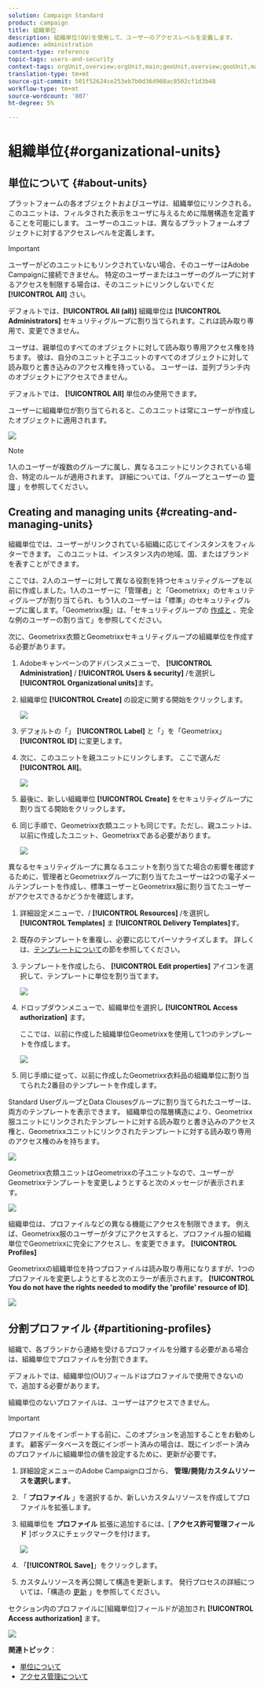 ```yaml
---
solution: Campaign Standard
product: campaign
title: 組織単位
description: 組織単位(OU)を使用して、ユーザーのアクセスレベルを定義します。
audience: administration
content-type: reference
topic-tags: users-and-security
context-tags: orgUnit,overview;orgUnit,main;geoUnit,overview;geoUnit,main
translation-type: tm+mt
source-git-commit: 501f52624ce253eb7b0d36d908ac8502cf1d3b48
workflow-type: tm+mt
source-wordcount: '807'
ht-degree: 5%

---
```



# 組織単位{#organizational-units}

## 単位について {#about-units}

プラットフォームの各オブジェクトおよびユーザは、組織単位にリンクされる。 このユニットは、フィルタされた表示をユーザに与えるために階層構造を定義することを可能にします。 ユーザーのユニットは、異なるプラットフォームオブジェクトに対するアクセスレベルを定義します。

>[!IMPORTANT]
>
>ユーザーがどのユニットにもリンクされていない場合、そのユーザーはAdobe Campaignに接続できません。 特定のユーザーまたはユーザーのグループに対するアクセスを制限する場合は、そのユニットにリンクしないでくだ **[!UICONTROL All]** さい。
>
>デフォルトでは、**[!UICONTROL All (all)]** 組織単位は **[!UICONTROL Administrators]** セキュリティグループに割り当てられます。これは読み取り専用で、変更できません。

ユーザは、親単位のすべてのオブジェクトに対して読み取り専用アクセス権を持ちます。 彼は、自分のユニットと子ユニットのすべてのオブジェクトに対して読み取りと書き込みのアクセス権を持っている。 ユーザーは、並列ブランチ内のオブジェクトにアクセスできません。

デフォルトでは、 **[!UICONTROL All]** 単位のみ使用できます。

ユーザーに組織単位が割り当てられると、このユニットは常にユーザーが作成したオブジェクトに適用されます。

![](assets/user_management_2.png)

>[!NOTE]
>
>1人のユーザーが複数のグループに属し、異なるユニットにリンクされている場合、特定のルールが適用されます。 詳細については、「グループとユーザーの [管理](../../administration/using/managing-groups-and-users.md) 」を参照してください。

## Creating and managing units {#creating-and-managing-units}

組織単位では、ユーザーがリンクされている組織に応じてインスタンスをフィルターできます。 このユニットは、インスタンス内の地域、国、またはブランドを表すことができます。

ここでは、2人のユーザーに対して異なる役割を持つセキュリティグループを以前に作成しました。1人のユーザーに「管理者」と「Geometrixx」のセキュリティグループが割り当てられ、もう1人のユーザーは「標準」のセキュリティグループに属します。「Geometrixx服」は、「セキュリティグループの [作成と](../../administration/using/managing-groups-and-users.md#creating-a-security-group-and-assigning-users) 、完全な例のユーザーの割り当て」を参照してください。

次に、Geometrixx衣類とGeometrixxセキュリティグループの組織単位を作成する必要があります。

1. Adobeキャンペーンのアドバンスメニューで、 **[!UICONTROL Administration]** / **[!UICONTROL Users & security]** /を選択し **[!UICONTROL Organizational units]**&#x200B;ます。
1. 組織単位 **[!UICONTROL Create]** の設定に関する開始をクリックします。

   ![](assets/manage_units_1.png)

1. デフォルトの「」 **[!UICONTROL Label]** と「」を「Geometrixx」 **[!UICONTROL ID]** に変更します。
1. 次に、このユニットを親ユニットにリンクします。 ここで選んだ **[!UICONTROL All]**。

   ![](assets/manage_units_2.png)

1. 最後に、新しい組織単位 **[!UICONTROL Create]** をセキュリティグループに割り当てる開始をクリックします。
1. 同じ手順で、Geometrixx衣類ユニットも同じです。ただし、親ユニットは、以前に作成したユニット、Geometrixxである必要があります。

   ![](assets/manage_units_3.png)

異なるセキュリティグループに異なるユニットを割り当てた場合の影響を確認するために、管理者とGeometrixxグループに割り当てたユーザーは2つの電子メールテンプレートを作成し、標準ユーザーとGeometrixx服に割り当てたユーザーがアクセスできるかどうかを確認します。

1. 詳細設定メニューで、/ **[!UICONTROL Resources]** /を選択し **[!UICONTROL Templates]** ま **[!UICONTROL Delivery Templates]**&#x200B;す。
1. 既存のテンプレートを重複し、必要に応じてパーソナライズします。 詳しくは、[テンプレートについて](../../start/using/marketing-activity-templates.md)の節を参照してください。
1. テンプレートを作成したら、 **[!UICONTROL Edit properties]** アイコンを選択して、テンプレートに単位を割り当てます。

   ![](assets/manage_units_6.png)

1. ドロップダウンメニューで、組織単位を選択し **[!UICONTROL Access authorization]** ます。

   ここでは、以前に作成した組織単位Geometrixxを使用して1つのテンプレートを作成します。

   ![](assets/manage_units_5.png)

1. 同じ手順に従って、以前に作成したGeometrixx衣料品の組織単位に割り当てられた2番目のテンプレートを作成します。

Standard UserグループとData Clousesグループに割り当てられたユーザーは、両方のテンプレートを表示できます。 組織単位の階層構造により、Geometrixx服ユニットにリンクされたテンプレートに対する読み取りと書き込みのアクセス権と、Geometrixxユニットにリンクされたテンプレートに対する読み取り専用のアクセス権のみを持ちます。

![](assets/manage_units_7.png)

Geometrixx衣類ユニットはGeometrixxの子ユニットなので、ユーザーがGeometrixxテンプレートを変更しようとすると次のメッセージが表示されます。

![](assets/manage_units_8.png)

組織単位は、プロファイルなどの異なる機能にアクセスを制限できます。 例えば、Geometrixx服のユーザーがタブにアクセスすると、プロファイル服の組織単位でGeometrixxに完全にアクセスし、を変更できます。 **[!UICONTROL Profiles]**

Geometrixxの組織単位を持つプロファイルは読み取り専用になりますが、1つのプロファイルを変更しようとすると次のエラーが表示されます。 **[!UICONTROL You do not have the rights needed to modify the 'profile' resource of ID]**.

![](assets/manage_units_10.png)

## 分割プロファイル {#partitioning-profiles}

組織で、各ブランドから連絡を受けるプロファイルを分離する必要がある場合は、組織単位でプロファイルを分割できます。

デフォルトでは、組織単位(OU)フィールドはプロファイルで使用できないので、追加する必要があります。

組織単位のないプロファイルは、ユーザーはアクセスできません。

>[!IMPORTANT]
>
>プロファイルをインポートする前に、このオプションを追加することをお勧めします。 顧客データベースを既にインポート済みの場合は、既にインポート済みのプロファイルに組織単位の値を設定するために、更新が必要です。

1. 詳細設定メニューのAdobe Campaignロゴから、 **管理/開発/カスタムリソースを選択します**。
1. 「 **プロファイル** 」を選択するか、新しいカスタムリソースを作成してプロファイルを拡張します。
1. 組織単位を **プロファイル** 拡張に追加するには、[ **アクセス許可管理フィールド** ]ボックスにチェックマークを付けます。

   ![](assets/user_management_9.png)

1. 「**[!UICONTROL Save]**」をクリックします。
1. カスタムリソースを再公開して構造を更新します。 発行プロセスの詳細については、「構造の [更新](../../developing/using/data-model-concepts.md) 」を参照してください。

セクション内のプロファイルに[組織単位]フィールドが追加され **[!UICONTROL Access authorization]** ます。

![](assets/user_management_10.png)

**関連トピック**：

* [単位について](../../administration/using/organizational-units.md#about-units)
* [アクセス管理について](../../administration/using/about-access-management.md)

